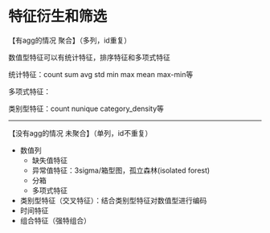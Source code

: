 # 特征衍生和筛选

【有agg的情况 聚合】（多列，id重复）

数值型特征可以有统计特征，排序特征和多项式特征<br>

统计特征：count sum avg std min max mean max-min等

多项式特征：

类别型特征：count nunique category_density等


---

【没有agg的情况 未聚合】（单列，id不重复）

 - 数值列 
    - 缺失值特征
    - 异常值特征：3sigma/箱型图，孤立森林(isolated forest)
    - 分箱
    - 多项式特征
 - 类别型特征（交叉特征）：结合类别型特征对数值型进行编码
 - 时间特征
 - 组合特征（强特组合）
 
 